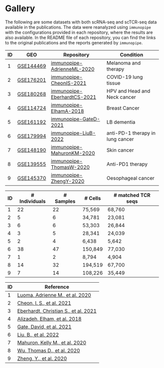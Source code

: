 # Gallery

The following are some datasets with both scRNA-seq and scTCR-seq data available in the publications. The data were reanalyzed using `immunopipe` with the configurations provided in each repository, where the results are also available. In the README file of each repository, you can find the links to the original publications and the reports generated by `immunopipe`.

| ID | GEO | Repository | Condition |
| -- | --- | ---------- | --------- |
| 1  | [GSE144469][1] | [immunopipe-AdrienneML-2020][10] | Melanoma and therapy |
| 2  | [GSE176201][2] | [immunopipe-CheonIS-2021][11] | COVID-19 lung tissue |
| 3  | [GSE180268][3] | [immunopipe-EberhardtCS-2021][12] | HPV and Head and Neck cancer |
| 4  | [GSE114724][4] | [immunopipe-ElhamA-2018][13] | Breast Cancer |
| 5  | [GSE161192][5] | [immunopipe-GateD-2021][14] | LB dementia |
| 6  | [GSE179994][6] | [immunopipe-LiuB-2022][15] | anti-PD-1 therapy in lung cancer |
| 7  | [GSE148190][7] | [immunopipe-MahuronKM-2020][16] | Skin cancer |
| 8  | [GSE139555][8] | [immunopipe-ThomasW-2020][17] | Anti-PD1 therapy |
| 9  | [GSE145370][9] | [immunopipe-ZhengY-2020][18] | Oesophageal cancer |

| ID | # Individuals | # Samples | # Cells | # matched TCR seqs |
| -- | ------------- | --------- | ------- | ----------------- |
| 1  | 22 | 22 | 75,569 | 68,760 |
| 2  | 5 | 6 | 34,781 | 23,081 |
| 3  | 6 | 6 | 53,303 | 26,844 |
| 4  | 3 | 5 | 28,341 | 24,039 |
| 5  | 2 | 4 | 6,438 | 5,642 |
| 6  | 38 | 47 | 150,849 | 77,030 |
| 7  | 1 | 2 | 8,794 | 4,904 |
| 8  | 14 | 32 | 194,519 | 67,700 |
| 9  | 7 | 14 | 108,226 | 35,449 |

| ID | Reference |
| -- | --------- |
| 1  | [Luoma, Adrienne M., et al. 2020](https://www.cell.com/cell/fulltext/S0092-8674(20)30688-7) |
| 2  | [Cheon, I. S., et al. 2021](https://www.science.org/doi/full/10.1126/sciimmunol.abk1741) |
| 3  | [Eberhardt, Christian S., et al. 2021](https://www.nature.com/articles/s41586-021-03862-z) |
| 4  | [Alizadeh, Elham, et al. 2018](https://www.cell.com/cell/fulltext/S0092-8674(18)30723-2) |
| 5  | [Gate, David, et al. 2021](https://www.ncbi.nlm.nih.gov/pmc/articles/PMC9122025/) |
| 6  | [Liu, B., et al. 2022](https://www.nature.com/articles/s43018-021-00292-8) |
| 7  | [Mahuron, Kelly M., et al. 2020](https://rupress.org/jem/article/217/9/e20192080/151858/Layilin-augments-integrin-activation-to-promote) |
| 8  | [Wu, Thomas D., et al. 2020](https://www.nature.com/articles/s41586-020-2056-8) |
| 9  | [Zheng, Y., et al. 2020](https://www.nature.com/articles/s41467-020-20019-0) |

[1]: https://www.ncbi.nlm.nih.gov/geo/query/acc.cgi?acc=GSE144469
[2]: https://www.ncbi.nlm.nih.gov/geo/query/acc.cgi?acc=GSE176201
[3]: https://www.ncbi.nlm.nih.gov/geo/query/acc.cgi?acc=GSE180268
[4]: https://www.ncbi.nlm.nih.gov/geo/query/acc.cgi?acc=GSE114724
[5]: https://www.ncbi.nlm.nih.gov/geo/query/acc.cgi?acc=GSE161192
[6]: https://www.ncbi.nlm.nih.gov/geo/query/acc.cgi?acc=GSE179994
[7]: https://www.ncbi.nlm.nih.gov/geo/query/acc.cgi?acc=GSE148190
[8]: https://www.ncbi.nlm.nih.gov/geo/query/acc.cgi?acc=GSE139555
[9]: https://www.ncbi.nlm.nih.gov/geo/query/acc.cgi?acc=GSE145370
[10]: https://github.com/pwwang/immunopipe-AdrienneML-2020
[11]: https://github.com/pwwang/immunopipe-CheonIS-2021
[12]: https://github.com/pwwang/immunopipe-EberhardtCS-2021
[13]: https://github.com/pwwang/immunopipe-ElhamA-2018
[14]: https://github.com/pwwang/immunopipe-GateD-2021
[15]: https://github.com/pwwang/immunopipe-LiuB-2022
[16]: https://github.com/pwwang/immunopipe-MahuronKM-2020
[17]: https://github.com/pwwang/immunopipe-ThomasW-2020
[18]: https://github.com/pwwang/immunopipe-ZhengY-2020
